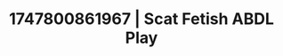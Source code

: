 ---
categories:
- Thigh worship
- Sensory play
- Erotic curves
- Lingerie worship
- Football-themed kink
image: /assets/images/1747800861967.jpg
layout: post
seo:
  description: Featured content with high-quality ABDL Play, Scat Fetish. HD images
    available.
  keywords: ABDL Play, Scat Fetish
  og_image: /assets/images/1747800861967.jpg
  schema_type: VisualArtwork
tags:
- ABDL Play
- Scat Fetish
- '#1747800861967'
title: 1747800861967 | Scat Fetish ABDL Play
---